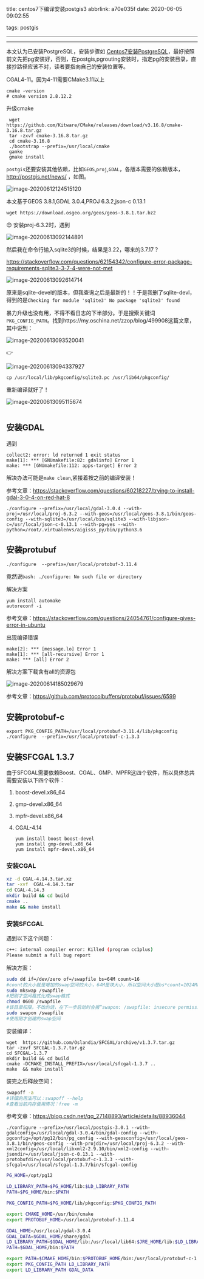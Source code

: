 

title: centos7下编译安装postgis3
abbrlink: a70e035f
date: 2020-06-05 09:02:55

tags: postgis

---



---

<!--more-->

本文认为已安装PostgreSQL，安装步骤如 [Centos7安装PostgreSQL](https://www.jianshu.com/p/639ebb43bfb4)，最好按照前文先把pg安装好，否则，在postgis,pgrouting安装时，指定pg的安装目录，直接抄路径应该不对，读者要指向自己的安装位置等。

CGAL4-11。因为4-11需要CMake3.11以上

```shell
cmake -version
# cmake version 2.8.12.2
```

升级cmake

```shell
 wget https://github.com/Kitware/CMake/releases/download/v3.16.8/cmake-3.16.8.tar.gz
 tar -zxvf cmake-3.16.8.tar.gz
 cd cmake-3.16.8
 ./bootstrap --prefix=/usr/local/cmake
 gamke
 gmake install
```

`postgis`还要安装其他依赖，比如`GEOS`,`proj`,`GDAL`，各版本需要的依赖版本，http://postgis.net/news/  ，如图。

![image-20200612124515120](centos7%E4%B8%8B%E7%BC%96%E8%AF%91%E5%AE%89%E8%A3%85postgis3/image-20200612124515120.png)

本文基于GEOS 3.8.1,GDAL 3.0.4,PROJ 6.3.2,json-c 0.13.1

```shell
wget https://download.osgeo.org/geos/geos-3.8.1.tar.bz2
```

:blush:  安装proj-6.3.2时，遇到

![image-20200613092144891](centos7%E4%B8%8B%E7%BC%96%E8%AF%91%E5%AE%89%E8%A3%85postgis3/image-20200613092144891.png)

然后我在命令行输入sqlite3的时候，结果是3.22，哪来的3.7.17？

https://stackoverflow.com/questions/62154342/configure-error-package-requirements-sqlite3-3-7-4-were-not-met

![image-20200613092614714](centos7%E4%B8%8B%E7%BC%96%E8%AF%91%E5%AE%89%E8%A3%85postgis3/image-20200613092614714.png)

原来是sqlite-devel的版本，但我查询之后是最新的！！于是我删了sqlite-devl，得到的是`Checking for module 'sqlite3' No package 'sqlite3' found`

暴力升级也没有用，不得不看日志的下半部分。于是搜索关键词`PKG_CONFIG_PATH`。找到https://my.oschina.net/zzop/blog/499908这篇文章，其中说到：

![image-20200613093520041](centos7%E4%B8%8B%E7%BC%96%E8%AF%91%E5%AE%89%E8%A3%85postgis3/image-20200613093520041.png)

:point_right:

![image-20200613094337927](centos7%E4%B8%8B%E7%BC%96%E8%AF%91%E5%AE%89%E8%A3%85postgis3/image-20200613094337927.png)

`cp /usr/local/lib/pkgconfig/sqlite3.pc /usr/lib64/pkgconfig/`

重新编译就好了！

![image-20200613095115674](centos7%E4%B8%8B%E7%BC%96%E8%AF%91%E5%AE%89%E8%A3%85postgis3/image-20200613095115674.png)

```sh

```

## 安装GDAL

遇到

```shell
collect2: error: ld returned 1 exit status
make[1]: *** [GNUmakefile:82: gdalinfo] Error 1
make: *** [GNUmakefile:112: apps-target] Error 2
```

解决办法可能是`make clean`,紧接着按之前的编译安装！

参考文章：https://stackoverflow.com/questions/60218227/trying-to-install-gdal-3-0-4-on-red-hat-8

```
./configure --prefix=/usr/local/gdal-3.0.4 --with-proj=/usr/local/proj-6.3.2 --with-geos=/usr/local/geos-3.8.1/bin/geos-config --with-sqlite3=/usr/local/bin/sqlite3 --with-libjson-c=/usr/local/json-c-0.13.1 --with-pg=yes --with-python=/root/.virtualenvs/aigisss_py/bin/python3.6 
```

## 安装protubuf

```shell
./configure  --prefix=/usr/local/protobuf-3.11.4
```

竟然说`bash: ./configure: No such file or directory`

解决方案

```shell
yum install automake
autoreconf -i
```

参考文章：https://stackoverflow.com/questions/24054761/configure-gives-error-in-ubuntu

出现编译错误

```shell
make[2]: *** [message.lo] Error 1 
make[1]: *** [all-recursive] Error 1
make: *** [all] Error 2
```

解决方案下载含有all的资源包

![image-20200614185029679](centos7下编译安装postgis3/image-20200614185029679.png)

参考文章：https://github.com/protocolbuffers/protobuf/issues/6599

## 安装protobuf-c

```shell
export PKG_CONFIG_PATH=/usr/local/protobuf-3.11.4/lib/pkgconfig
./configure  --prefix=/usr/local/protobuf-c-1.3.3
```

## 安装SFCGAL 1.3.7

由于SFCGAL需要依赖Boost、CGAL、GMP、MPFR这四个软件，所以具体总共需要安装以下四个软件：

1. boost-devel.x86_64

2. gmp-devel.x86_64

3. mpfr-devel.x86_64

4. CGAL-4.14

   ```shell
   yum install boost boost-devel
   yum install gmp-devel.x86_64
   yum install mpfr-devel.x86_64
   ```

### 安装CGAL

```sh
xz -d CGAL-4.14.3.tar.xz
tar -xvf  CGAL-4.14.3.tar
cd CGAL-4.14.3
mkdir build && cd build
cmake ..
make && make install
```

### 安装SFCGAL

遇到以下这个问题：

```sh
c++: internal compiler error: Killed (program cc1plus)
Please submit a full bug report
```

解决方案：

```sh
sudo dd if=/dev/zero of=/swapfile bs=64M count=16
#count的大小就是增加的swap空间的大小，64M是块大小，所以空间大小是bs*count=1024MB
sudo mkswap /swapfile
#把刚才空间格式化成swap格式
chmod 0600 /swapfile  
#该目录权限，不改的话，在下一步启动时会报“swapon: /swapfile: insecure permissions 0644, 0600 suggested.”错误
sudo swapon /swapfile
#使用刚才创建的swap空间
```

安装编译：

```shell
wget  https://github.com/Oslandia/SFCGAL/archive/v1.3.7.tar.gz
tar -zxvf SFCGAL-1.3.7.tar.gz
cd SFCGAL-1.3.7  
mkdir build && cd build 
cmake -DCMAKE_INSTALL_PREFIX=/usr/local/sfcgal-1.3.7 ..
make  && make install
```

装完之后释放空间：

```sh
swapoff -a
#详细的用法可以：swapoff --help
#查看当前内存使用情况：free -m
```

参考文章：https://blog.csdn.net/qq_27148893/article/details/88936044

```shell
./configure --prefix=/usr/local/postgis-3.0.1 --with-gdalconfig=/usr/local/gdal-3.0.4/bin/gdal-config --with-pgconfig=/opt/pg12/bin/pg_config --with-geosconfig=/usr/local/geos-3.8.1/bin/geos-config --with-projdir=/usr/local/proj-6.3.2 --with-xml2config=/usr/local/libxml2-2.9.10/bin/xml2-config --with-jsondir=/usr/local/json-c-0.13.1 --with-protobufdir=/usr/local/protobuf-c-1.3.3 --with-sfcgal=/usr/local/sfcgal-1.3.7/bin/sfcgal-config
```

```sh
PG_HOME=/opt/pg12

LD_LIBRARY_PATH=$PG_HOME/lib:$LD_LIBRARY_PATH
PATH=$PG_HOME/bin:$PATH

PKG_CONFIG_PATH=$PG_HOME/lib/pkgconfig:$PKG_CONFIG_PATH

export CMAKE_HOME=/usr/bin/cmake
export PROTOBUF_HOME=/usr/local/protobuf-3.11.4

GDAL_HOME=/usr/local/gdal-3.0.4
GDAL_DATA=$GDAL_HOME/share/gdal
LD_LIBRARY_PATH=$GDAL_HOME/lib:/usr/local/lib64:$JRE_HOME/lib:$LD_LIBRARY_PATH
PATH=$GDAL_HOME/bin:$PATH

export PATH=$CMAKE_HOME/bin:$PROTOBUF_HOME/bin:/usr/local/protobuf-c-1.3.3/bin:$PATH
export PKG_CONFIG_PATH LD_LIBRARY_PATH
export LD_LIBRARY_PATH GDAL_DATA
```


